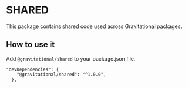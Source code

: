 # SHARED

This package contains shared code used across Gravitational packages.

## How to use it

Add `@gravitational/shared` to your package.json file.

```
"devDependencies": {
    "@gravitational/shared": "^1.0.0",
  },
```
